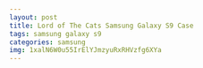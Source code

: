 ```yaml
---
layout: post
title: Lord of The Cats Samsung Galaxy S9 Case
tags: samsung galaxy s9
categories: samsung
img: 1xalN6W0u55IrElYJmzyuRxRHVzfg6XYa
---
```

